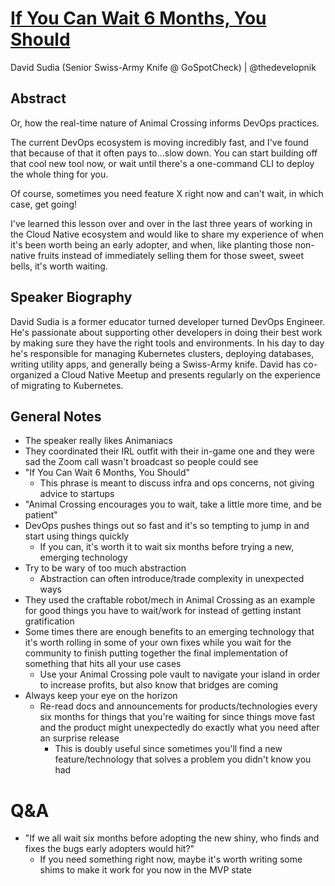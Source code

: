 # [If You Can Wait 6 Months, You Should](https://desertedisland.club/agenda/#davidsudia)

David Sudia (Senior Swiss-Army Knife @ GoSpotCheck) | @thedevelopnik

## Abstract

Or, how the real-time nature of Animal Crossing informs DevOps practices.

The current DevOps ecosystem is moving incredibly fast, and I've found that because of that it often pays to…slow down. You can start building off that cool new tool now, or wait until there's a one-command CLI to deploy the whole thing for you.

Of course, sometimes you need feature X right now and can't wait, in which case, get going!

I've learned this lesson over and over in the last three years of working in the Cloud Native ecosystem and would like to share my experience of when it's been worth being an early adopter, and when, like planting those non-native fruits instead of immediately selling them for those sweet, sweet bells, it's worth waiting.

## Speaker Biography

David Sudia is a former educator turned developer turned DevOps Engineer. He's passionate about supporting other developers in doing their best work by making sure they have the right tools and environments. In his day to day he's responsible for managing Kubernetes clusters, deploying databases, writing utility apps, and generally being a Swiss-Army knife. David has co-organized a Cloud Native Meetup and presents regularly on the experience of migrating to Kubernetes.

## General Notes

- The speaker really likes Animaniacs
- They coordinated their IRL outfit with their in-game one and they were sad the Zoom call wasn't broadcast so people could see
- "If You Can Wait 6 Months, You Should"
	- This phrase is meant to discuss infra and ops concerns, not giving advice to startups
- "Animal Crossing encourages you to wait, take a little more time, and be patient"
- DevOps pushes things out so fast and it's so tempting to jump in and start using things quickly
	- If you can, it's worth it to wait six months before trying a new, emerging technology
- Try to be wary of too much abstraction
	- Abstraction can often introduce/trade complexity in unexpected ways
- They used the craftable robot/mech in Animal Crossing as an example for good things you have to wait/work for instead of getting instant gratification
- Some times there are enough benefits to an emerging technology that it's worth rolling in some of your own fixes while you wait for the community to finish putting together the final implementation of something that hits all your use cases
	- Use your Animal Crossing pole vault to navigate your island in order to increase profits, but also know that bridges are coming
- Always keep your eye on the horizon
	- Re-read docs and announcements for products/technologies every six months for things that you're waiting for since things move fast and the product might unexpectedly do exactly what you need after an surprise release
		- This is doubly useful since sometimes you'll find a new feature/technology that solves a problem you didn't know you had

# Q&A

- "If we all wait six months before adopting the new shiny, who finds and fixes the bugs early adopters would hit?"
	- If you need something right now, maybe it's worth writing some shims to make it work for you now in the MVP state

